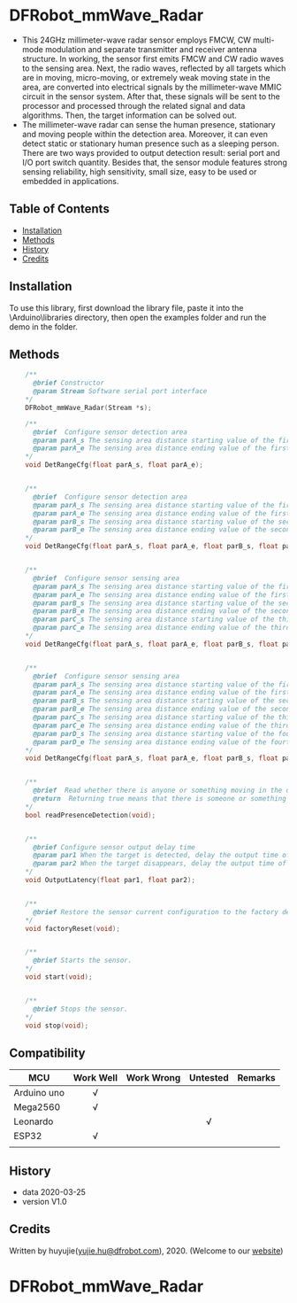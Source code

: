# DFRobot_mmWave_Radar
- This 24GHz millimeter-wave radar sensor employs FMCW, CW multi-mode modulation and separate transmitter and receiver antenna structure. In working, the sensor first emits FMCW and CW radio waves to the sensing area. Next, the radio waves, reflected by all targets which are in moving, micro-moving, or extremely weak moving state in the area, are converted into electrical signals by the millimeter-wave MMIC circuit in the sensor system. After that, these signals will be sent to the processor and processed through the related signal and data algorithms. Then, the target information can be solved out.
- The millimeter-wave radar can sense the human presence, stationary and moving people within the detection area. Moreover, it can even detect static or stationary human presence such as a sleeping person. There are two ways provided to output detection result: serial port and I/O port switch quantity. Besides that, the sensor module features strong sensing reliability, high sensitivity, small size, easy to be used or embedded in applications.

## Table of Contents

* [Installation](#installation)
* [Methods](#methods)
* [History](#history)
* [Credits](#credits)

## Installation

To use this library, first download the library file, paste it into the \Arduino\libraries directory, then open the examples folder and run the demo in the folder.

## Methods

```C++
    /**
      @brief Constructor
      @param Stream Software serial port interface 
    */
    DFRobot_mmWave_Radar(Stream *s);

    /**
      @brief  Configure sensor detection area
      @param parA_s The sensing area distance starting value of the first segment, unit: m 
      @param parA_e The sensing area distance ending value of the first segment, unit: m(Must be greater than the starting value of the current sensing distance area) 
    */
    void DetRangeCfg(float parA_s, float parA_e);


    /**
      @brief  Configure sensor detection area 
      @param parA_s The sensing area distance starting value of the first segment, unit: m
      @param parA_e The sensing area distance ending value of the first segment, unit: m(Must be greater than the starting value of the current sensing distance area) 
      @param parB_s The sensing area distance starting value of the second segment, unit: m(Must be greater than the ending value of the previous segment sensing area)
      @param parB_e The sensing area distance ending value of the second segment, unit: m(Must be greater than the starting value of the current sensing area)
    */
    void DetRangeCfg(float parA_s, float parA_e, float parB_s, float parB_e);


    /**
      @brief  Configure sensor sensing area
      @param parA_s The sensing area distance starting value of the first segment, unit: m
      @param parA_e The sensing area distance ending value of the first segment, unit: m(Must be greater than the starting value of the current sensing distance area)
      @param parB_s The sensing area distance starting value of the second segment, unit: m(Must be greater than the ending value of the previous segment sensing area)
      @param parB_e The sensing area distance ending value of the second segment, unit: m(Must be greater than the starting value of the current sensing area)
      @param parC_s The sensing area distance starting value of the third segment, unit: m(Must be greater than the ending value of the previous segment sensing area)
      @param parC_e The sensing area distance ending value of the third segment, unit: m(Must be greater than the starting value of the current sensing area)
    */
    void DetRangeCfg(float parA_s, float parA_e, float parB_s, float parB_e, float parC_s, float parC_e);


    /**
      @brief  Configure sensor sensing area
      @param parA_s The sensing area distance starting value of the first segment, unit: m
      @param parA_e The sensing area distance ending value of the first segment, unit: m(Must be greater than the starting value of the current sensing distance area)
      @param parB_s The sensing area distance starting value of the second segment, unit: m(Must be greater than the ending value of the previous segment sensing area)
      @param parB_e The sensing area distance ending value of the second segment, unit: m(Must be greater than the starting value of the current sensing area)
      @param parC_s The sensing area distance starting value of the third segment, unit: m(Must be greater than the ending value of the previous segment sensing area)
      @param parC_e The sensing area distance ending value of the third segment, unit: m(Must be greater than the starting value of the current sensing area)
      @param parD_s The sensing area distance starting value of the fourth segment, unit: m(Must be greater than the ending value of the previous segment sensing area)
      @param parD_e The sensing area distance ending value of the fourth segment, unit: m(Must be greater than the starting value of the current sensing area)
    */
    void DetRangeCfg(float parA_s, float parA_e, float parB_s, float parB_e, float parC_s, float parC_e, float parD_s, float parD_e);


    /**
      @brief  Read whether there is anyone or something moving in the detection range
      @return  Returning true means that there is someone or something moving in the detection range; returning false represents the oppsite. 
    */
    bool readPresenceDetection(void);


    /**
      @brief Configure sensor output delay time 
      @param par1 When the target is detected, delay the output time of the sensing result, range: 0~1638.375, unit: s 
      @param par2 When the target disappears, delay the output time of the sensing result, range: 0~1638.375, unit: s 
    */
    void OutputLatency(float par1, float par2);


    /**
      @brief Restore the sensor current configuration to the factory default value  
    */
    void factoryReset(void);


    /**
      @brief Starts the sensor.
    */
    void start(void);


    /**
      @brief Stops the sensor.
    */
    void stop(void);
```

## Compatibility

| MCU           | Work Well | Work Wrong | Untested | Remarks |
| ------------- | :-------: | :--------: | :------: | ------- |
| Arduino uno   |     √     |            |          |         |
| Mega2560      |     √     |            |          |         |
| Leonardo      |           |            |      √   |         |
| ESP32         |     √     |            |          |         |
|               |           |            |          |         |


## History

- data 2020-03-25
- version V1.0


## Credits

Written by huyujie(yujie.hu@dfrobot.com), 2020. (Welcome to our [website](https://www.dfrobot.com/))

# DFRobot_mmWave_Radar
